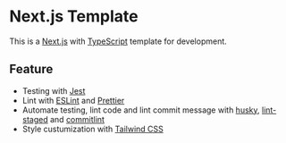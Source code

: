 # Next.js Template

This is a [Next.js](https://nextjs.org/) with [TypeScript](https://www.typescriptlang.org/) template for development.

## Feature

- Testing with [Jest](https://jestjs.io/)
- Lint with [ESLint](https://eslint.org/) and [Prettier](https://prettier.io/)
- Automate testing, lint code and lint commit message with [husky](https://typicode.github.io/husky/), [lint-staged](https://github.com/okonet/lint-staged) and [commitlint](https://commitlint.js.org/)
- Style custumization with [Tailwind CSS](https://tailwindcss.com/)